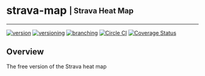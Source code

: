 # strava-map <sub><sup>| Strava Heat Map</sup></sub>

--------------------------------------------------------------------------------

[![version](http://img.shields.io/badge/version-v0.1.0-blue.svg)](#) [![versioning](http://img.shields.io/badge/versioning-semver-blue.svg)](http://semver.org/) [![branching](http://img.shields.io/badge/branching-github%20flow-blue.svg)](https://guides.github.com/introduction/flow/)
[![Circle CI](https://circleci.com/gh/jjwyse/strava-map.svg?style=shield)](https://circleci.com/gh/jjwyse/strava-map)
[![Coverage Status](https://coveralls.io/repos/github/jjwyse/strava-map/badge.svg?branch=master)](https://coveralls.io/github/jjwyse/strava-map?branch=master)

## Overview
The free version of the Strava heat map

